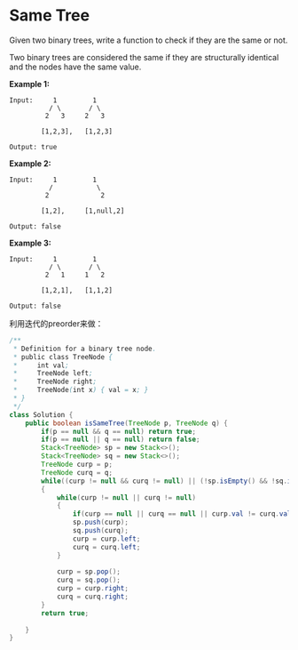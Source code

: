 # Same Tree



Given two binary trees, write a function to check if they are the same or not.

Two binary trees are considered the same if they are structurally identical and the nodes have the same value.

**Example 1:**

```text
Input:     1         1
          / \       / \
         2   3     2   3

        [1,2,3],   [1,2,3]

Output: true
```

**Example 2:**

```text
Input:     1         1
          /           \
         2             2

        [1,2],     [1,null,2]

Output: false
```

**Example 3:**

```text
Input:     1         1
          / \       / \
         2   1     1   2

        [1,2,1],   [1,1,2]

Output: false
```

利用迭代的preorder来做：

```java
/**
 * Definition for a binary tree node.
 * public class TreeNode {
 *     int val;
 *     TreeNode left;
 *     TreeNode right;
 *     TreeNode(int x) { val = x; }
 * }
 */
class Solution {
    public boolean isSameTree(TreeNode p, TreeNode q) {
        if(p == null && q == null) return true;
        if(p == null || q == null) return false;
        Stack<TreeNode> sp = new Stack<>();
        Stack<TreeNode> sq = new Stack<>();
        TreeNode curp = p;
        TreeNode curq = q;
        while((curp != null && curq != null) || (!sp.isEmpty() && !sq.isEmpty()))
        {
            while(curp != null || curq != null)
            {
                if(curp == null || curq == null || curp.val != curq.val) return false;
                sp.push(curp);
                sq.push(curq);
                curp = curp.left;
                curq = curq.left;
            }
            
            curp = sp.pop();
            curq = sq.pop();
            curp = curp.right;
            curq = curq.right;
        }
        return true;
              
    }
}
```

